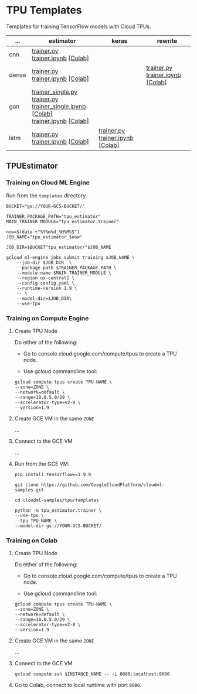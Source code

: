 # TPU Templates

Templates for training TensorFlow models with Cloud TPUs.


 ... | estimator | keras | rewrite
 --- | --- | --- | ---
 cnn | [trainer.py](tpu_cnn_estimator/trainer.py)<br>[trainer.ipynb](../tpu_cnn_estimator/trainer.ipynb) [[Colab]](https://colab.sandbox.google.com/github/GoogleCloudPlatform/cloudml-samples/tpu/templates/../tpu_cnn_estimator/trainer.ipynb)<br> |  | 
 dense | [trainer.py](tpu_estimator/trainer.py)<br>[trainer.ipynb](../tpu_estimator/trainer.ipynb) [[Colab]](https://colab.sandbox.google.com/github/GoogleCloudPlatform/cloudml-samples/tpu/templates/../tpu_estimator/trainer.ipynb)<br> |  | [trainer.py](tpu_rewrite/trainer.py)<br>[trainer.ipynb](../tpu_rewrite/trainer.ipynb) [[Colab]](https://colab.sandbox.google.com/github/GoogleCloudPlatform/cloudml-samples/tpu/templates/../tpu_rewrite/trainer.ipynb)<br>
 gan | [trainer_single.py](tpu_gan_estimator/trainer_single.py)<br>[trainer.py](tpu_gan_estimator/trainer.py)<br>[trainer_single.ipynb](../tpu_gan_estimator/trainer_single.ipynb) [[Colab]](https://colab.sandbox.google.com/github/GoogleCloudPlatform/cloudml-samples/tpu/templates/../tpu_gan_estimator/trainer_single.ipynb)<br>[trainer.ipynb](../tpu_gan_estimator/trainer.ipynb) [[Colab]](https://colab.sandbox.google.com/github/GoogleCloudPlatform/cloudml-samples/tpu/templates/../tpu_gan_estimator/trainer.ipynb)<br> |  | 
 lstm | [trainer.py](tpu_lstm_estimator/trainer.py)<br>[trainer.ipynb](../tpu_lstm_estimator/trainer.ipynb) [[Colab]](https://colab.sandbox.google.com/github/GoogleCloudPlatform/cloudml-samples/tpu/templates/../tpu_lstm_estimator/trainer.ipynb)<br> | [trainer.py](tpu_lstm_keras/trainer.py)<br>[trainer.ipynb](../tpu_lstm_keras/trainer.ipynb) [[Colab]](https://colab.sandbox.google.com/github/GoogleCloudPlatform/cloudml-samples/tpu/templates/../tpu_lstm_keras/trainer.ipynb)<br> | 

## TPUEstimator

### Training on Cloud ML Engine

Run from the `templates` directory.

```
BUCKET="gs://YOUR-GCS-BUCKET/"

TRAINER_PACKAGE_PATH="tpu_estimator"
MAIN_TRAINER_MODULE="tpu_estimator.trainer"

now=$(date +"%Y%m%d_%H%M%S")
JOB_NAME="tpu_estimator_$now"

JOB_DIR=$BUCKET"tpu_estimator/"$JOB_NAME

gcloud ml-engine jobs submit training $JOB_NAME \
    --job-dir $JOB_DIR  \
    --package-path $TRAINER_PACKAGE_PATH \
    --module-name $MAIN_TRAINER_MODULE \
    --region us-central1 \
    --config config.yaml \
    --runtime-version 1.9 \
    -- \
    --model-dir=$JOB_DIR\
    --use-tpu
```

### Training on Compute Engine

1. Create TPU Node

    Do either of the following:

    * Go to console.cloud.google.com/compute/tpus to create a TPU node.

    * Use gcloud commandline tool:

    ```
    gcloud compute tpus create TPU-NAME \
    --zone=ZONE \
    --network=default \
    --range=10.0.5.0/29 \
    --accelerator-type=v2-8 \
    --version=1.9
    ```

1. Create GCE VM in the same `ZONE`

    ...

1. Connect to the GCE VM

    ...

1. Run from the GCE VM:

    ```
    pip install tensorflow==1.9.0

    git clone https://github.com/GoogleCloudPlatform/cloudml-samples.git

    cd cloudml-samples/tpu/templates

    python -m tpu_estimator.trainer \
    --use-tpu \
    --tpu TPU-NAME \
    --model-dir gs://YOUR-GCS-BUCKET/
    ```

### Training on Colab

1. Create TPU Node

    Do either of the following:

    * Go to console.cloud.google.com/compute/tpus to create a TPU node.

    * Use gcloud commandline tool:

    ```
    gcloud compute tpus create TPU-NAME \
    --zone=ZONE \
    --network=default \
    --range=10.0.5.0/29 \
    --accelerator-type=v2-8 \
    --version=1.9
    ```

1. Create GCE VM in the same `ZONE`

    ...

1. Connect to the GCE VM

    ```
    gcloud compute ssh $INSTANCE_NAME -- -L 8080:localhost:8080
    ```

1. Go to Colab, connect to local runtime with port `8080`.

